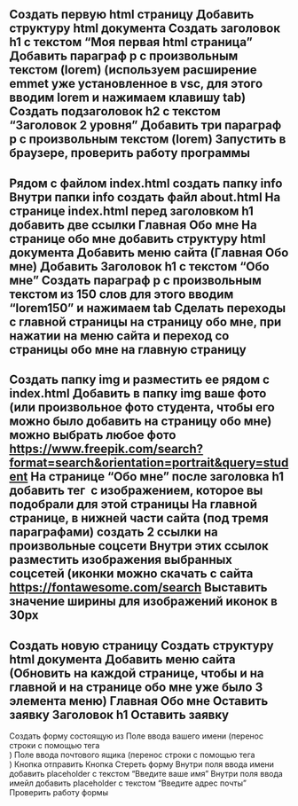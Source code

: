 Создать первую html страницу
Добавить структуру html документа
Создать заголовок h1 с текстом “Моя первая html страница”
Добавить параграф p с произвольным текстом (lorem) (используем расширение emmet уже установленное в vsc, для этого вводим lorem и нажимаем клавишу tab)
Создать подзаголовок h2 с текстом “Заголовок 2 уровня”
Добавить три параграф p с произвольным текстом (lorem)
Запустить в браузере, проверить работу программы
--------------
Рядом с файлом index.html создать папку info
Внутри папки info создать файл about.html
На странице index.html перед заголовком h1 добавить две ссылки
Главная
Обо мне
На странице обо мне добавить структуру html документа
Добавить меню сайта (Главная Обо мне)
Добавить Заголовок h1 с текстом “Обо мне”
Создать параграф p с произвольным текстом из 150 слов для этого вводим “lorem150” и нажимаем tab
Сделать переходы с главной страницы на страницу обо мне, при нажатии на меню сайта и переход со страницы обо мне на главную страницу
----------------
Создать папку img и разместить ее рядом с index.html
Добавить в папку img ваше фото (или произвольное фото студента, чтобы его можно было добавить на страницу обо мне) можно выбрать любое фото https://www.freepik.com/search?format=search&orientation=portrait&query=student
На странице “Обо мне” после заголовка h1 добавить тег <img> с изображением, которое вы подобрали для этой страницы
На главной странице, в нижней части сайта (под тремя параграфами) создать 2 ссылки на произвольные соцсети
Внутри этих ссылок разместить изображения выбранных соцсетей (иконки можно скачать с сайта https://fontawesome.com/search
Выставить значение ширины для изображений иконок в 30px
-----------------------------------
Создать новую страницу
Создать структуру html документа
Добавить меню сайта (Обновить на каждой странице, чтобы и на главной и на странице обо мне уже было 3 элемента меню)
Главная
Обо мне
Оставить заявку
Заголовок h1 Оставить заявку
------------------------------
Создать форму состоящую из
Поле ввода вашего имени (перенос строки с помощью тега <br>)
Поле ввода почтового ящика (перенос строки с помощью тега <br>)
Кнопка отправить
Кнопка Стереть форму
Внутри поля ввода имени добавить placeholder с текстом “Введите ваше имя”
Внутри поля ввода имейл добавить placeholder с текстом “Введите адрес почты”
Проверить работу формы